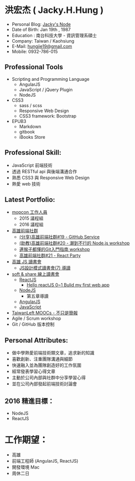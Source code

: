 # 洪宏杰 ( Jacky.H.Hung ) 
- Personal Blog: [Jacky's Node](http://hungjie19.github.io/hexoblog)
- Date of Birth: Jan 19th , 1987
- Education : 南台科技大學 - 資訊管理系碩士
- Company: Taiwan / Kaohsiung
- E-Mail: hungjie19@gmail.com
- Mobile: 0932-786-015  

## Professional Tools
- Scripting and Programming Language
	- AngularJS
	- JavaScript / jQuery Plugin
	- NodeJS
- CSS3
	- sass / scss
	- Responsive Web Design
	- CSS3 framework: Bootstrap
- EPUB3
	- Markdown
	- gitbook
	- iBooks Store

## Professional Skill:
- JavaScript 前端技術
- 透過 RESTful api 與後端溝通合作
- 熟悉 CSS3 與 Responsive Web Design
- 熱愛 web 技術

## Latest Portfolio:
- [mopcon 工作人員](http://mopcon.org/2015/)
	- 2015 議程組
	- 2016 議程組
- [高雄前端社群](https://www.facebook.com/groups/358503154261390/)
	- [(分享)高雄前端社群#19 - GitHub Service](http://www.slideshare.net/hungjie19/19-github-service)
	- [(助教)高雄前端社群#20 - 潮到不行的 Node.js workshop](http://gonsakon-7655f2.kktix.cc/events/a5791ac5-f60f9c-cc9dec-eb381d-6b57e9-3a5710)
	- [連猴子都懂的Git入門指南 workshop](http://gonsakon-7655f2.kktix.cc/events/a5791ac5-f60f9c-cc9dec)
	- [高雄前端社群#21 - React Party](http://gonsakon-7655f2.kktix.cc/events/a5791ac5-f60f9c-cc9dec-eb381d-6b57e9-3a5710-61e623-253f1a)
- [高雄 JS 讀書會](https://www.facebook.com/groups/1140185326027725/)
	- [JS設計模式讀書會(7) 導讀](https://www.facebook.com/events/1329806290382362/)
- [soft & share 線上讀書會](https://softnshare.wordpress.com/)
	- [ReactJS](https://softnshare.wordpress.com/slack/forum-reactjs/)
		- [Hello reactJS 0~1 Bulid my first web app](http://www.slideshare.net/hungjie19/hello-reactjs-01-bulid-my-first-web-app)
	- [NodeJS](https://softnshare.wordpress.com/slack/forum-nodejs/)
		- 第五章導讀
	- [AngularJS](https://softnshare.wordpress.com/slack/angularjs/)
	- [JavaScript](https://softnshare.wordpress.com/slack/javascript/)
- [TaiwanLeft MOOCs - 不只是簡報](http://taiwanlife.org/admin/tool/mooccourse/mnetcourseinfo.php?hostid=7&id=90)	
- Agile / Scrum workshop
- Git / GitHub 版本控制
		
## Personal Attributes:
- 做中學熱愛前端技術類文章，追求新的知識
- 喜歡創新、注重團隊溝通與細節
- 快速融入並為團隊創造好的工作氛圍
- 經常發表學習心得文章
- 主動於公司內部與社群中分享學習心得
- 並在公司內部發起前端技術討論會

## 2016 精進目標：
- NodeJS
- ReactJS

# 工作期望：
- 高雄
- 前端工程師 (AngularJS, ReactJS)
- 開發環境 Mac
- 周休二日
